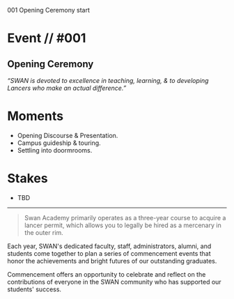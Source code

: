 001
Opening Ceremony
start

# Event // #001

## Opening Ceremony

*“SWAN is devoted to excellence in teaching, learning, & to developing Lancers who make an actual difference.”*  


# Moments

- Opening Discourse & Presentation.
- Campus guideship & touring.
- Settling into doormrooms.

# Stakes

- TBD

---

> Swan Academy primarily operates as a three-year course to acquire a lancer permit, which allows you to legally be hired as a mercenary in the outer rim. 

Each year, SWAN's dedicated faculty, staff, administrators, alumni, and students come together to plan a series of commencement events that honor the achievements and bright futures of our outstanding graduates.

Commencement offers an opportunity to celebrate and reflect on the contributions of everyone in the SWAN community who has supported our students' success.